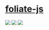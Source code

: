 # [foliate-js](https://github.com/johnfactotum/foliate-js)

![](https://img.shields.io/github/license/johnfactotum/foliate-js?style=flat-square) ![](https://img.shields.io/github/last-commit/scillidan/foliate-js/main?label=last%20commit%20(fork)&style=flat-square) ![](https://img.shields.io/badge/Vercel-black?style=flat&logo=Vercel&logoColor=white)